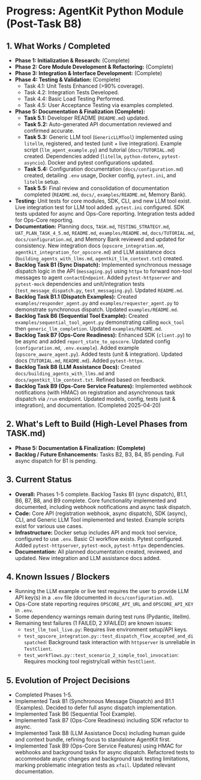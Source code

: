 # Progress: AgentKit Python Module (Post-Task B8)

## 1. What Works / Completed

-   **Phase 1: Initialization & Research:** (Complete)
-   **Phase 2: Core Module Development & Refactoring:** (Complete)
-   **Phase 3: Integration & Interface Development:** (Complete)
-   **Phase 4: Testing & Validation:** (Complete)
    -   Task 4.1: Unit Tests Enhanced (>90% coverage).
    -   Task 4.2: Integration Tests Developed.
    -   Task 4.4: Basic Load Testing Performed.
    -   Task 4.5: User Acceptance Testing via examples completed.
-   **Phase 5: Documentation & Finalization (Complete):**
    -   **Task 5.1:** Developer README (`README.md`) updated.
    -   **Task 5.2:** Auto-generated API documentation reviewed and confirmed accurate.
    -   **Task 5.3:** Generic LLM tool (`GenericLLMTool`) implemented using `litellm`, registered, and tested (unit + live integration). Example script (`llm_agent_example.py`) and tutorial (`docs/TUTORIAL.md`) created. Dependencies added (`litellm`, `python-dotenv`, `pytest-asyncio`). Docker and pytest configurations updated.
    -   **Task 5.4:** Configuration documentation (`docs/configuration.md`) created, detailing `.env` usage, Docker config, `pytest.ini`, and `litellm` setup.
    -   **Task 5.5:** Final review and consolidation of documentation completed (`README.md`, `docs/`, `examples/README.md`, Memory Bank).
-   **Testing:** Unit tests for core modules, SDK, CLI, and new LLM tool exist. Live integration test for LLM tool added. `pytest.ini` configured. SDK tests updated for async and Ops-Core reporting. Integration tests added for Ops-Core reporting.
-   **Documentation:** Planning docs, `TASK.md`, `TESTING_STRATEGY.md`, `UAT_PLAN_TASK_4_5.md`, `README.md`, `examples/README.md`, `docs/TUTORIAL.md`, `docs/configuration.md`, and Memory Bank reviewed and updated for consistency. New integration docs (`opscore_integration.md`, `agentkit_integration_for_opscore.md`) and LLM assistance docs (`building_agents_with_llms.md`, `agentkit_llm_context.txt`) created.
-   **Backlog Task B1 (Sync Dispatch):** Implemented synchronous message dispatch logic in the API (`messaging.py`) using `httpx` to forward non-tool messages to agent `contactEndpoint`. Added `pytest-httpserver` and `pytest-mock` dependencies and unit/integration tests (`test_message_dispatch.py`, `test_messaging.py`). Updated `README.md`.
-   **Backlog Task B1.1 (Dispatch Examples):** Created `examples/responder_agent.py` and `examples/requester_agent.py` to demonstrate synchronous dispatch. Updated `examples/README.md`.
-   **Backlog Task B6 (Sequential Tool Example):** Created `examples/sequential_tool_agent.py` demonstrating calling `mock_tool` then `generic_llm_completion`. Updated `examples/README.md`.
-   **Backlog Task B7 (Ops-Core Readiness):** Enhanced SDK (`client.py`) to be async and added `report_state_to_opscore`. Updated config (`configuration.md`, `.env.example`). Added example (`opscore_aware_agent.py`). Added tests (unit & integration). Updated docs (`TUTORIAL.md`, `README.md`). Added `pytest-httpx`.
-   **Backlog Task B8 (LLM Assistance Docs):** Created `docs/building_agents_with_llms.md` and `docs/agentkit_llm_context.txt`. Refined based on feedback.
-   **Backlog Task B9 (Ops-Core Service Features):** Implemented webhook notifications (with HMAC) on registration and asynchronous task dispatch via `/run` endpoint. Updated models, config, tests (unit & integration), and documentation. (Completed 2025-04-20)

## 2. What's Left to Build (High-Level Phases from TASK.md)

-   **Phase 5: Documentation & Finalization:** **(Complete)**
-   **Backlog / Future Enhancements:** Tasks B2, B3, B4, B5 pending. Full async dispatch for B1 is pending.

## 3. Current Status

-   **Overall:** Phases 1-5 complete. Backlog Tasks B1 (sync dispatch), B1.1, B6, B7, B8, and B9 complete. Core functionality implemented and documented, including webhook notifications and async task dispatch.
-   **Code:** Core API (registration webhook, async dispatch), SDK (async), CLI, and Generic LLM Tool implemented and tested. Example scripts exist for various use cases.
-   **Infrastructure:** Docker setup includes API and mock tool service, configured to use `.env`. Basic CI workflow exists. Pytest configured. Added `pytest-httpserver`, `pytest-mock`, `pytest-httpx` dependencies.
-   **Documentation:** All planned documentation created, reviewed, and updated. New integration and LLM assistance docs added.

## 4. Known Issues / Blockers

-   Running the LLM example or live test requires the user to provide LLM API key(s) in a `.env` file (documented in `docs/configuration.md`).
-   Ops-Core state reporting requires `OPSCORE_API_URL` and `OPSCORE_API_KEY` in `.env`.
-   Some dependency warnings remain during test runs (Pydantic, litellm).
-   Remaining test failures (1 FAILED, 2 XFAILED) are known issues:
    -   `test_llm_tool_live.py`: Requires live environment setup/API keys.
    -   `test_opscore_integration.py::test_dispatch_flow_accepted_and_dispatched`: Background task interaction with `httpserver` is unreliable in `TestClient`.
    -   `test_workflows.py::test_scenario_2_simple_tool_invocation`: Requires mocking tool registry/call within `TestClient`.

## 5. Evolution of Project Decisions

-   Completed Phases 1-5.
-   Implemented Task B1 (Synchronous Message Dispatch) and B1.1 (Examples). Decided to defer full async dispatch implementation.
-   Implemented Task B6 (Sequential Tool Example).
-   Implemented Task B7 (Ops-Core Readiness) including SDK refactor to async.
-   Implemented Task B8 (LLM Assistance Docs) including human guide and context bundle, refining focus to standalone AgentKit first.
-   Implemented Task B9 (Ops-Core Service Features) using HMAC for webhooks and background tasks for async dispatch. Refactored tests to accommodate async changes and background task testing limitations, marking problematic integration tests as `xfail`. Updated relevant documentation.